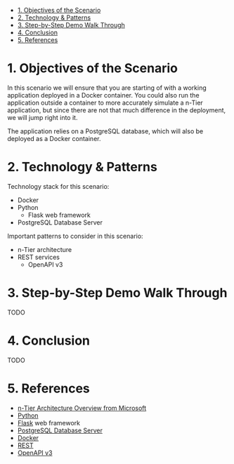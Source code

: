 
- [1. Objectives of the Scenario](#1-objectives-of-the-scenario)
- [2. Technology & Patterns](#2-technology--patterns)
- [3. Step-by-Step Demo Walk Through](#3-step-by-step-demo-walk-through)
- [4. Conclusion](#4-conclusion)
- [5. References](#5-references)

# 1. Objectives of the Scenario

In this scenario we will ensure that you are starting of with a working application deployed in a Docker container. You could also run the application outside a container to more accurately simulate a n-Tier application, but since there are not that much difference in the deployment, we will jump right into it.

The application relies on a PostgreSQL database, which will also be deployed as a Docker container.

# 2. Technology & Patterns

Technology stack for this scenario:

* Docker
* Python
  * Flask web framework
* PostgreSQL Database Server

Important patterns to consider in this scenario:

* n-Tier architecture
* REST services
  * OpenAPI v3

# 3. Step-by-Step Demo Walk Through

TODO

# 4. Conclusion

TODO

# 5. References

* [n-Tier Architecture Overview from Microsoft](https://docs.microsoft.com/en-us/azure/architecture/guide/architecture-styles/n-tier)
* [Python](https://www.python.org/)
* [Flask](https://flask.palletsprojects.com/en/1.1.x/) web framework
* [PostgreSQL Database Server](https://www.postgresql.org/)
* [Docker](https://docs.docker.com/)
* [REST](https://restfulapi.net/)
* [OpenAPI v3](https://swagger.io/specification/)
